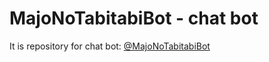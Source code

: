 # MajoNoTabitabiBot - chat bot
It is repository for chat bot: [@MajoNoTabitabiBot](https://t.me/MajoNoTabitabiBot)
